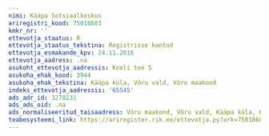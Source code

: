 ```yaml
---
nimi: Kääpa Sotsiaalkeskus
ariregistri_kood: 75018683
kmkr_nr: ''
ettevotja_staatus: R
ettevotja_staatus_tekstina: Registrisse kantud
ettevotja_esmakande_kpv: 24.11.2016
ettevotja_aadress: .na
asukoht_ettevotja_aadressis: Kooli tee 5
asukoha_ehak_kood: 3944
asukoha_ehak_tekstina: Kääpa küla, Võru vald, Võru maakond
indeks_ettevotja_aadressis: '65545'
ads_adr_id: 3278231
ads_ads_oid: .na
ads_normaliseeritud_taisaadress: Võru maakond, Võru vald, Kääpa küla, Kooli tee 5
teabesysteemi_link: https://ariregister.rik.ee/ettevotja.py?ark=75018683&ref=rekvisiidid
---
```

